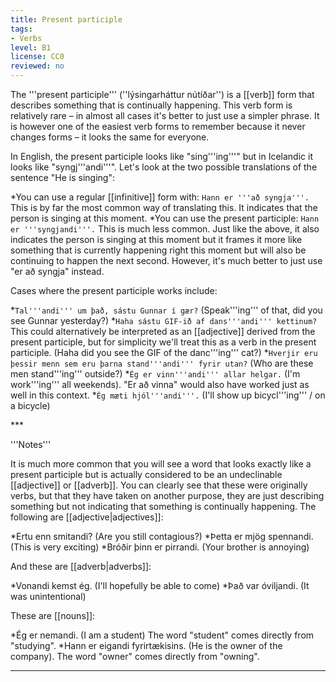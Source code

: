 ```yaml
---
title: Present participle
tags:
- Verbs
level: B1
license: CC0
reviewed: no
---
```


The '''present participle''' (''lýsingarháttur nútíðar'') is a [[verb]] form that describes something that is continually happening. This verb form is relatively rare – in almost all cases it's better to just use a simpler phrase. It is however one of the easiest verb forms to remember because it never changes forms – it looks the same for everyone.

In English, the present participle looks like "sing'''ing'''" but in Icelandic it looks like "syngj'''andi'''". Let's look at the two possible translations of the sentence "He is singing":

*You can use a regular [[infinitive]] form with: `Hann er '''að syngja'''.` This is by far the most common way of translating this. It indicates that the person is singing at this moment.
*You can use the present participle: `Hann er '''syngjandi'''.` This is much less common. Just like the above, it also indicates the person is singing at this moment but it frames it more like something that is currently happening right this moment but will also be continuing to happen the next second. However, it's much better to just use "er að syngja" instead.

Cases where the present participle works include:

*`Tal'''andi''' um það, sástu Gunnar í gær?` (Speak'''ing''' of that, did you see Gunnar yesterday?)
*`Haha sástu GIF-ið af dans'''andi''' kettinum?`<ref name=":0">This could alternatively be interpreted as an [[adjective]] derived from the present participle, but for simplicity we'll treat this as a verb in the present participle.</ref> (Haha did you see the GIF of the danc'''ing''' cat?)
*`Hverjir eru þessir menn sem eru þarna stand'''andi''' fyrir utan?`<ref name=":0" /> (Who are these men stand'''ing''' outside?)
*`Ég er vinn'''andi''' allar helgar.` (I'm work'''ing''' all weekends). "Er að vinna" would also have worked just as well in this context.
*`Ég mæti hjól'''andi'''.` (I'll show up bicycl'''ing''' / on a bicycle)

<div class="notes">
***

'''Notes'''

It is much more common that you will see a word that looks exactly like a present participle but is actually considered to be an undeclinable [[adjective]] or [[adverb]]. You can clearly see that these were originally verbs, but that they have taken on another purpose, they are just describing something but not indicating that something is continually happening. The following are [[adjective|adjectives]]:

*Ertu enn smitandi? (Are you still contagious?)
*Þetta er mjög spennandi. (This is very exciting)
*Bróðir þinn er pirrandi. (Your brother is annoying)

And these are [[adverb|adverbs]]:

*Vonandi kemst ég. (I'll hopefully be able to come)
*Það var óviljandi. (It was unintentional)

These are [[nouns]]:

*Ég er nemandi. (I am a student) The word "student" comes directly from "studying".
*Hann er eigandi fyrirtækisins. (He is the owner of the company). The word "owner" comes directly from "owning".

***

</div>

